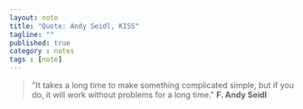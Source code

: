 ```yaml
---
layout: note
title: "Quote: Andy Seidl, KISS"
tagline: ""
published: true
category : notes
tags : [note]
---
```


> "It takes a long time to make something complicated simple, but if you do,
> it will work without problems for a long time."
> __F. Andy Seidl__
